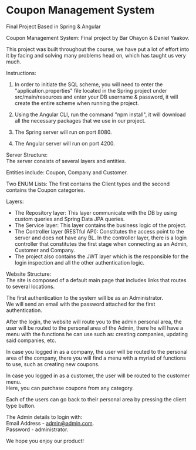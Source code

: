 # Coupon Management System
 Final Project Based in Spring & Angular

Coupon Management System: Final project by Bar Ohayon & Daniel Yaakov. 

This project was built throughout the course, we have put a lot of effort into it by facing and solving many problems head on, which has taught us very much.  

Instructions:   

1. In order to initiate the SQL scheme, you will need to enter the "application.properties" file located in the Spring project under src/main/resources and enter your DB username & password, it will create the entire scheme when running the project.

2. Using the Angular CLI, run the command "npm install", it will download all the necessary packages that we use in our project. 

3. The Spring server will run on port 8080.
4. The Angular server will run on port 4200.

Server Structure:  
The server consists of several layers and entities.

Entities include: Coupon, Company and Customer.

Two ENUM Lists: The first contains the Client types and the second contains the Coupon categories.

Layers:  
* The Repository layer: This layer communicate with the DB by using custom queries and Spring Data JPA queries.  
* The Service layer: This layer contains the business logic of the project.  
* The Controller layer (RESTful API): Constitutes the access point to the server and does not have any BL. In the controller layer, there is a login controller that constitutes the first stage when connecting as an Admin, Customer and Company.  
* The project also contains the JWT layer which is the responsible for the login inspection and all the other authentication logic.  

Website Structure:  
The site is composed of a default main page that includes links that routes to several locations.  
  
The first authentication to the system will be as an Administrator.  
We will send an email with the password attached for the first authentication.  
  
After the login, the website will route you to the admin personal area, the user will be routed to the personal area of the Admin, there he will have a menu with the functions he can use such as: creating companies, updating said companies, etc.  
  
In case you logged in as a company, the user will be routed to the personal area of the company, there you will find a menu with a myriad of functions to use, such as creating new coupons. 
  
In case you logged in as a customer, the user will be routed to the customer menu.  
Here, you can purchase coupons from any category. 
  
Each of the users can go back to their personal area by pressing the client type button.  

The Admin details to login with:  
Email Address - admin@admin.com.  
Password - administrator. 

We hope you enjoy our product!
